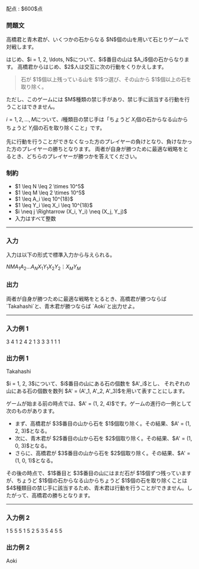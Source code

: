 
<div>

<span>

<span>

<p>
配点 : $600$点
</p>

<div>

<section>

### **問題文**

<p>
高橋君と青木君が、いくつかの石からなる $N$個の山を用いて石とりゲームで対戦します。
</p>

<p>
はじめ、$i = 1, 2, \ldots, N$について、$i$番目の山は $A_i$個の石からなります。
高橋君からはじめ、$2$人は交互に次の行動をくりかえします。
</p>

<blockquote>

<p>
石が $1$個以上残っている山を $1$つ選び、その山から $1$個以上の石を取り除く。
</p>

</blockquote>

<p>
ただし、このゲームには $M$種類の禁じ手があり、禁じ手に該当する行動を行うことはできません。

$i = 1, 2, \ldots, M$について、$i$種類目の禁じ手は「ちょうど $X_i$個の石からなる山からちょうど $Y_i$個の石を取り除くこと」です。
</p>

<p>
先に行動を行うことができなくなった方のプレイヤーの負けとなり、負けなかった方のプレイヤーの勝ちとなります。
両者が自身が勝つために最適な戦略をとるとき、どちらのプレイヤーが勝つかを答えてください。
</p>

</section>

</div>

<div>

<section>

### **制約**

<ul>

<li>
$1 \leq N \leq 2 \times 10^5$
</li>

<li>
$1 \leq M \leq 2 \times 10^5$
</li>

<li>
$1 \leq A_i \leq 10^{18}$
</li>

<li>
$1 \leq Y_i \leq X_i \leq 10^{18}$
</li>

<li>
$i \neq j \Rightarrow (X_i, Y_i) \neq (X_j, Y_j)$
</li>

<li>
入力はすべて整数
</li>

</ul>

</section>

</div>

---

<div>

<div>

<section>

### **入力**

<p>
入力は以下の形式で標準入力から与えられる。
</p>

<div>

$N$$M$$A_1$$A_2$$\ldots$$A_N$$X_1$$Y_1$$X_2$$Y_2$$\vdots$$X_M$$Y_M$
</div>

</section>

</div>

<div>

<section>

### **出力**

<p>
両者が自身が勝つために最適な戦略をとるとき、高橋君が勝つならば `Takahashi`と、青木君が勝つならば `Aoki`と出力せよ。
</p>

</section>

</div>

</div>

---

<div>

<section>

### **入力例 1**

<div>

3 4
1 2 4
2 1
3 3
3 1
1 1

</div>

</section>

</div>

<div>

<section>

### **出力例 1**

<div>

Takahashi

</div>

<p>
$i = 1, 2, 3$について、$i$番目の山にある石の個数を $A'_i$とし、
それぞれの山にある石の個数を数列 $A' = (A'_1, A'_2, A'_3)$を用いて表すことにします。
</p>

<p>
ゲームが始まる前の時点では、$A' = (1, 2, 4)$です。ゲームの進行の一例として次のものがあります。
</p>

<ul>

<li>
まず、高橋君が $3$番目の山から石を $1$個取り除く。その結果、$A' = (1, 2, 3)$となる。
</li>

<li>
次に、青木君が $2$番目の山から石を $2$個取り除く。その結果、$A' = (1, 0, 3)$となる。
</li>

<li>
さらに、高橋君が $3$番目の山から石を $2$個取り除く。その結果、$A' = (1, 0, 1)$となる。
</li>

</ul>

<p>
その後の時点で、$1$番目と $3$番目の山にはまだ石が $1$個ずつ残っていますが、ちょうど $1$個の石からなる山からちょうど $1$個の石を取り除くことは $4$種類目の禁じ手に該当するため、青木君は行動を行うことができません。したがって、高橋君の勝ちとなります。
</p>

</section>

</div>

---

<div>

<section>

### **入力例 2**

<div>

1 5
5
5 1
5 2
5 3
5 4
5 5

</div>

</section>

</div>

<div>

<section>

### **出力例 2**

<div>

Aoki

</div>

</section>

</div>

</span>

</span>

</div>
